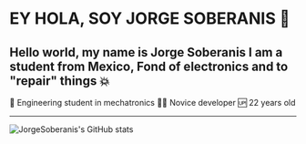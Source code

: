 # EY HOLA, SOY JORGE SOBERANIS 🤟

Hello world, my name is Jorge Soberanis I am a student from Mexico, Fond of electronics and to "repair" things :boom:
---

🦾 Engineering student in mechatronics
👨‍💻 Novice developer
🆙 22 years old

---

![JorgeSoberanis's GitHub stats](https://github-readme-stats.vercel.app/api?username=JorgeSoberanis&theme=gotham&show_icons=true)
